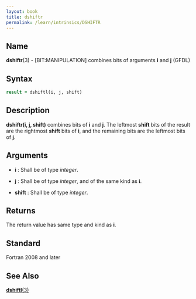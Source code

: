 ```yaml
---
layout: book
title: dshiftr
permalink: /learn/intrinsics/DSHIFTR
---
```

## __Name__

__dshiftr__(3) - \[BIT:MANIPULATION\] combines bits of arguments __i__ and __j__
(GFDL)

## __Syntax__
```fortran
result = dshiftl(i, j, shift)
```
## __Description__

__dshiftr(i, j, shift)__ combines bits of __i__ and __j__. The leftmost __shift__
bits of the result are the rightmost __shift__ bits of __i__, and the remaining
bits are the leftmost bits of __j__.

## __Arguments__

  - __i__
    : Shall be of type _integer_.

  - __j__
    : Shall be of type _integer_, and of the same kind as __i__.

  - __shift__
    : Shall be of type _integer_.

## __Returns__

The return value has same type and kind as __i__.

## __Standard__

Fortran 2008 and later

## __See Also__

[__dshiftl__(3)](DSHIFTL)

